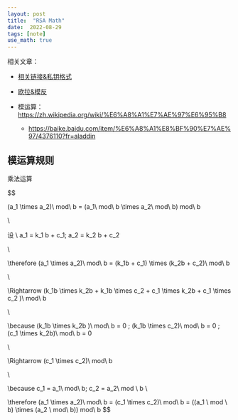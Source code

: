 ```yaml
---
layout: post
title:  "RSA Math"
date:  2022-08-29
tags: [note]
use_math: true
---
```


  相关文章：
* [相关链接&私钥格式](https://zhoukekestar.github.io/notes/rsa/note/2016/12/09/RSA-note.html)
* [欧拉&模反](https://zhoukekestar.github.io/notes/2022/08/21/rsa.html)



* 模运算：https://zh.wikipedia.org/wiki/%E6%A8%A1%E7%AE%97%E6%95%B8
  * https://baike.baidu.com/item/%E6%A8%A1%E8%BF%90%E7%AE%97/4376110?fr=aladdin


## 模运算规则

  乘法运算

$$

  (a_1 \times a_2)\ mod\ b = (a_1\ mod\ b \times a_2\ mod\ b) mod\ b

  \\

  设 \ a_1 = k_1 b + c_1; a_2 = k_2 b + c_2

  \\

  \therefore (a_1 \times a_2)\ mod\ b = (k_1b + c_1) \times (k_2b + c_2)\ mod\ b

  \\

  \Rightarrow (k_1b \times k_2b + k_1b \times c_2 + c_1 \times k_2b + c_1 \times c_2 )\ mod\ b

  \\

  \because (k_1b \times k_2b )\ mod\ b = 0
  ; (k_1b \times c_2)\ mod\ b = 0
  ; (c_1 \times k_2b)\ mod\ b = 0

  \\

  \Rightarrow (c_1 \times c_2)\ mod\ b

  \\

  \because c_1 = a_1\ mod\ b; c_2 = a_2\ mod \ b
  \\

  \therefore (a_1 \times a_2)\ mod\ b = (c_1 \times c_2)\ mod\ b = ((a_1 \ mod \ b) \times (a_2 \ mod\ b)) mod\ b
$$

